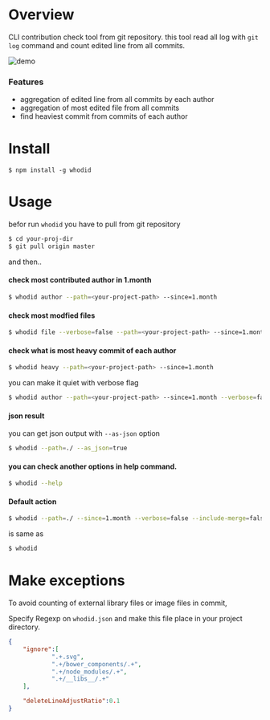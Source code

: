 # Overview

CLI contribution check tool from git repository.
this tool read all log with `git log` command and count edited line from all commits.


![demo](https://i.imgur.com/T9mJfIk.png)


### Features

* aggregation of edited line from all commits by each author
* aggregation of most edited file from all commits
* find heaviest commit from commits of each author

# Install

```
$ npm install -g whodid
```


# Usage

befor run `whodid` you have to pull from git repository

```bash
$ cd your-proj-dir
$ git pull origin master
```

and then..


#### check most contributed author in 1.month

```bash
$ whodid author --path=<your-project-path> --since=1.month
```

#### check most modfied files

```bash
$ whodid file --verbose=false --path=<your-project-path> --since=1.month
```

#### check what is most heavy commit of each author

```bash
$ whodid heavy --path=<your-project-path> --since=1.month
```

you can make it quiet with verbose flag

```bash
$ whodid author --path=<your-project-path> --since=1.month --verbose=false
```


#### json result

you can get json output with `--as-json` option

```bash
$ whodid --path=./ --as_json=true
```

#### you can check another options in help command.

```bash
$ whodid --help
```


#### Default action

```bash
$ whodid --path=./ --since=1.month --verbose=false --include-merge=false  --commit-drop-threshold=2000
```
is same as

```bash
$ whodid
```





# Make exceptions

To avoid counting of external library files or image files in commit, 

Specify Regexp on `whodid.json` and make this file place in your project directory.

```json
{
	"ignore":[
			".+.svg",
			".+/bower_components/.+",
			".+/node_modules/.+",
			".+/__libs__/.+"
	],

	"deleteLineAdjustRatio":0.1
}
```
